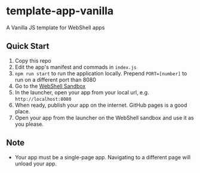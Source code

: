 # template-app-vanilla
A Vanilla JS template for WebShell apps 

## Quick Start

1. Copy this repo
2. Edit the app's manifest and commads in `index.js`
3. `npm run start` to run the application locally. Prepend `PORT=[number]` to run on a different port than 8080
4. Go to the [WebShell Sandbox](https://websh.org/sandbox)
5. In the launcher, open your app from your local url, e.g. `http://localhost:8080`
6. When ready, publish your app on the internet. GitHub pages is a good place.
7. Open your app from the launcher on the WebShell sandbox and use it as you please.

## Note
* Your app must be a single-page app. Navigating to a different page will unload your app.

